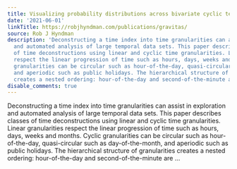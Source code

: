 ```yaml
---
title: Visualizing probability distributions across bivariate cyclic temporal granularities
date: '2021-06-01'
linkTitle: https://robjhyndman.com/publications/gravitas/
source: Rob J Hyndman
description: 'Deconstructing a time index into time granularities can assist in exploration
  and automated analysis of large temporal data sets. This paper describes classes
  of time deconstructions using linear and cyclic time granularities. Linear granularities
  respect the linear progression of time such as hours, days, weeks and months. Cyclic
  granularities can be circular such as hour-of-the-day, quasi-circular such as day-of-the-month,
  and aperiodic such as public holidays. The hierarchical structure of granularities
  creates a nested ordering: hour-of-the-day and second-of-the-minute are ...'
disable_comments: true
---
```

Deconstructing a time index into time granularities can assist in exploration and automated analysis of large temporal data sets. This paper describes classes of time deconstructions using linear and cyclic time granularities. Linear granularities respect the linear progression of time such as hours, days, weeks and months. Cyclic granularities can be circular such as hour-of-the-day, quasi-circular such as day-of-the-month, and aperiodic such as public holidays. The hierarchical structure of granularities creates a nested ordering: hour-of-the-day and second-of-the-minute are ...
